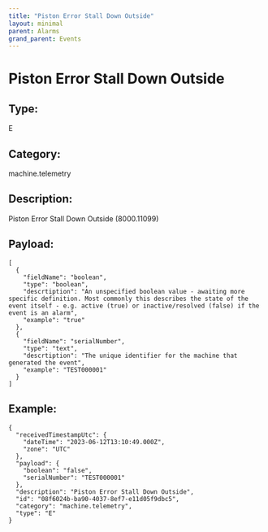```yaml
---
title: "Piston Error Stall Down Outside"
layout: minimal
parent: Alarms
grand_parent: Events
---
```


# Piston Error Stall Down Outside

## Type:

E

## Category:

machine.telemetry

## Description: 

Piston Error Stall Down Outside (8000.11099)

## Payload:

```
[
  {
    "fieldName": "boolean",
    "type": "boolean",
    "descrtiption": "An unspecified boolean value - awaiting more specific definition. Most commonly this describes the state of the event itself - e.g. active (true) or inactive/resolved (false) if the event is an alarm",
    "example": "true"
  },
  {
    "fieldName": "serialNumber",
    "type": "text",
    "descrtiption": "The unique identifier for the machine that generated the event",
    "example": "TEST000001"
  }
]
```

## Example:

```
{
  "receivedTimestampUtc": {
    "dateTime": "2023-06-12T13:10:49.000Z",
    "zone": "UTC"
  },
  "payload": {
    "boolean": "false",
    "serialNumber": "TEST000001"
  },
  "description": "Piston Error Stall Down Outside",
  "id": "08f6024b-ba90-4037-8ef7-e11d05f9dbc5",
  "category": "machine.telemetry",
  "type": "E"
}
```
